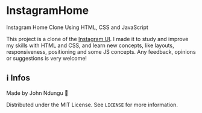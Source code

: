 # InstagramHome
Instagram Home Clone Using HTML, CSS and JavaScript



This project is a clone of the [Instagram UI](https://instagram.com). I made it to study and improve my skills with HTML and CSS, and learn new concepts, like layouts, responsiveness, positioning and some JS concepts. Any feedback, opinions or suggestions is very welcome!



## ℹ Infos

Made by John Ndungu 🙂

Distributed under the MIT License. See ``LICENSE`` for more information.
